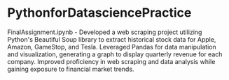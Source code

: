 # PythonforDatasciencePractice

FinalAssignment.ipynb - Developed a web scraping project utilizing Python's Beautiful Soup library to extract historical stock data for Apple, Amazon, GameStop, and Tesla. Leveraged Pandas for data manipulation and visualization, generating a graph to display quarterly revenue for each company. Improved proficiency in web scraping and data analysis while gaining exposure to financial market trends.
